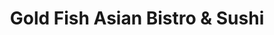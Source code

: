 ---
layout: place
title: "Gold Fish Asian Bistro & Sushi"
permalink: /utah/herriman/gold-fish-asian-bistro-sushi.html
stateAbbr: UT
stateName: Utah
cityName: Herriman
place_id: ChIJY9VZqzWFUocRCUNVS9AGd4I
photos:
  - name: >-
      places/ChIJY9VZqzWFUocRCUNVS9AGd4I/photos/AeeoHcKH6rAorS5r5PfUsw9pdMZoAoUdAmsFKcZHS7PAjH-QCBanho6BRHlkGVGyAAdx0jmfZ5Ltau9Hig4IvfohSrBIPrpEpBH5yRBC7Pgq3tzPBIbNFrrrU-H3qTcQsGGQUgs5I-4Px5slTxsq16abmVx8r2yWQlRdQHKv6YjGWH9-AIvXXDYLFZYkKJ8EfTiShkPd_mA9J6Hf-9vHzkWVKAE-zf6RYkknVn8NCwNOh92jPZjHlDduvjJ5zogRN3VAcw1D-s7gMOmoKMpepS746pxPK4GoGqSjawbENGCtbIu29A
    widthPx: 634
    heightPx: 770
    authorAttributions:
      - displayName: Gold Fish Asian Bistro & Sushi
        uri: https://maps.google.com/maps/contrib/106262135602247875583
        photoUri: >-
          https://lh3.googleusercontent.com/a-/ALV-UjUZ6nUO8qxKTPJbH7jvP9bqFjROeg7Rq-R3RQWo7lCcWtvPu4A=s100-p-k-no-mo
    flagContentUri: >-
      https://www.google.com/local/imagery/report/?cb_client=maps_api_places.places_api&image_key=!1e10!2sAF1QipMC-Xrx--cggpRLVe7FklMNBepb-MMjsY_SUVGL&hl=en-US
    googleMapsUri: >-
      https://www.google.com/maps/place//data=!3m4!1e2!3m2!1sAF1QipMC-Xrx--cggpRLVe7FklMNBepb-MMjsY_SUVGL!2e10!4m2!3m1!1s0x87528535ab59d563:0x827706d04b554309
  - name: >-
      places/ChIJY9VZqzWFUocRCUNVS9AGd4I/photos/AeeoHcJbmi36gMkVFCVzGcHJT4dol7HIi88yuTL3z5B320QG-WZRKxA7SHOX3N33EnSn8P52qfLmqbabgqpYMO_dedHcN00Z-ErczG3Epr85XHmtIMRyIyMFZXWjFNstEHcbbwXQRYTOAsvSfprKmGWnTrxMpKeAAYVIrNzh5AUVE9pzYeybAsy9Gp0wIEbr7FrJFUtEYLJ7UciH01d1yhstu4bTvp8G95v40fnVz-rZcI1vw5SZhohi7c6STEq3hwyYGk17NAGXnOgPPTisth5YCkl6AMgd85wLl0qXCuZRRsg_Rw
    widthPx: 1200
    heightPx: 800
    authorAttributions:
      - displayName: Gold Fish Asian Bistro & Sushi
        uri: https://maps.google.com/maps/contrib/106262135602247875583
        photoUri: >-
          https://lh3.googleusercontent.com/a-/ALV-UjUZ6nUO8qxKTPJbH7jvP9bqFjROeg7Rq-R3RQWo7lCcWtvPu4A=s100-p-k-no-mo
    flagContentUri: >-
      https://www.google.com/local/imagery/report/?cb_client=maps_api_places.places_api&image_key=!1e10!2sAF1QipNi6cy6ch3C21hrYCDW_dHYIeoALz7_T3JFbsNb&hl=en-US
    googleMapsUri: >-
      https://www.google.com/maps/place//data=!3m4!1e2!3m2!1sAF1QipNi6cy6ch3C21hrYCDW_dHYIeoALz7_T3JFbsNb!2e10!4m2!3m1!1s0x87528535ab59d563:0x827706d04b554309
  - name: >-
      places/ChIJY9VZqzWFUocRCUNVS9AGd4I/photos/AeeoHcI7JeY4C2Xbg1maFzsKveRdqwgsDa3JWtO_Z8zBfNFrFdIprCoAdta005-F6brdo2CsKucReqYMWBAigSBzX8ycXsX2yKZza7QUVqMJWAbQOHLROG6uI2Sr9loBk_z1TPXfj6iVmCX8gSRNREMw7qlI_Ikq9RWkBVdmnSvfH4FFcScyTCRURvyCN7isZoKBiPcOrvnPrDY0qt5eRyUJrdrsMAljKBBmiF83ERabHA334dnP2PWhJd-IMp-gwhkLkaKF7W5YHSQYWxFiB3wg4_4q9XxvV2KYYThQ_s4IVPV_TtRvUaqN1VsmcbvCV2y194R-Sa3ZSU8rTsIbCfcssMf0LQTMZCKX11-wE7076KYN4IcCPU5KV4JmY4Sm28ycUlzJw10ifHP8PIWbHvLDKBTeU5S0KZX1aYEOHOhok8n2sAC4
    widthPx: 3759
    heightPx: 2054
    authorAttributions:
      - displayName: Befu Woodruff
        uri: https://maps.google.com/maps/contrib/111218090604091952905
        photoUri: >-
          https://lh3.googleusercontent.com/a-/ALV-UjUcbrH4wm8DjioFLWY_-if9yo3SoiXlt9upRIb3wyJwHOwDL6hN3g=s100-p-k-no-mo
    flagContentUri: >-
      https://www.google.com/local/imagery/report/?cb_client=maps_api_places.places_api&image_key=!1e10!2sCIHM0ogKEICAgIDe-KHw1QE&hl=en-US
    googleMapsUri: >-
      https://www.google.com/maps/place//data=!3m4!1e2!3m2!1sCIHM0ogKEICAgIDe-KHw1QE!2e10!4m2!3m1!1s0x87528535ab59d563:0x827706d04b554309
  - name: >-
      places/ChIJY9VZqzWFUocRCUNVS9AGd4I/photos/AeeoHcJ_UiIS_0z8bXQTJPwtxkUuqU4LRI1OLpEWRAX99A43SOBSEndmfZnhMn1Npf_pnl9YcjPXzOetcS-dUkPoNijzWRpF_Val7mVPbG9XLhWBD5ecxmLUbQM0SsC9NI5uDdmbkP6qw38GaAwR0phVg3fylEA8u8KLu52hzPbhd54tz7LEYstOy5hKSpYg8Abh7urEgaS8kdwisgp1-Xf0pHg67KDp7vnBPypNmqA9EsZKb_dimal_LGG5JCk69afaIUgnkTAQDpOKGOt91qGuOedFSTj0HRgOvHTMvh_48-RDDWhVGothd3K3PRcQoXnvtEVV5a9lN-_2q4m6yN2JhFrBDsYbthwMMuRcmhZUkZMI9njSfRQ79p7impClZq6xkTfQCMaFjsS7XFsNmrPFl_I8K4nJHXQrY2ge6dICnO0
    widthPx: 4032
    heightPx: 3024
    authorAttributions:
      - displayName: Jason He
        uri: https://maps.google.com/maps/contrib/108225145751591736559
        photoUri: >-
          https://lh3.googleusercontent.com/a/ACg8ocJxp7BfixO2rfkz0kAIZQHVWhIiHoFoVf-3jgwv3aw36qmS6g=s100-p-k-no-mo
    flagContentUri: >-
      https://www.google.com/local/imagery/report/?cb_client=maps_api_places.places_api&image_key=!1e10!2sCIHM0ogKEICAgICxpM6wYg&hl=en-US
    googleMapsUri: >-
      https://www.google.com/maps/place//data=!3m4!1e2!3m2!1sCIHM0ogKEICAgICxpM6wYg!2e10!4m2!3m1!1s0x87528535ab59d563:0x827706d04b554309
  - name: >-
      places/ChIJY9VZqzWFUocRCUNVS9AGd4I/photos/AeeoHcLCTPws7SJPbxIjJ3r6wOIdXpd4DS27xvua2ki3CroFgnt1BvpJFw9LzAEW-DgjcjHVOvbO4sbIhPluANeiEoZ_N84Ysc1M9wobVh_2WRFrMRBMj7GK4LxApUZ2DMpbcOHhR5SWplUOlscRUuAa1oDKxNRsZat7yBfnTRHWqio-PcDdBsutR_Dc-waLJGBOpX29PwAStCymbWWHYWpwGR3nnvblcFaqWoJDuI5D34STuH_BqWKbqjAfvOuhjH5Syq1cfxW4LtY-B5wl680ZkBxniLvh1svthCvYAwX1LNOCUM-58RsNRDrWu7fFt5RERJDdoLrXgVn-OmxRKHISBwf5Y-6MkEceJuhvaq5R3SyiUwbNbOIvNgUEBS1jcnGsbZO51V-kpA5-xqC3u49Y6JZ0JnHyb80JcagF5zLCRxNNJwhk
    widthPx: 4032
    heightPx: 3024
    authorAttributions:
      - displayName: Lena Koop
        uri: https://maps.google.com/maps/contrib/117831513190607972248
        photoUri: >-
          https://lh3.googleusercontent.com/a-/ALV-UjW2iaRAqsDfmCXTxQvx1JpBtzImrfB1T0p-mZWSaDPQV2LoQetkvQ=s100-p-k-no-mo
    flagContentUri: >-
      https://www.google.com/local/imagery/report/?cb_client=maps_api_places.places_api&image_key=!1e10!2sCIHM0ogKEICAgMCArqW3qgE&hl=en-US
    googleMapsUri: >-
      https://www.google.com/maps/place//data=!3m4!1e2!3m2!1sCIHM0ogKEICAgMCArqW3qgE!2e10!4m2!3m1!1s0x87528535ab59d563:0x827706d04b554309
  - name: >-
      places/ChIJY9VZqzWFUocRCUNVS9AGd4I/photos/AeeoHcK_tzXsx5fgvGwS9G9ltFyEwGpBTab6wCZGyiOdhAsUtPgbB4pZG5YF7zSGzfyO9Y6gDw1hRcH8EQbztZMThR9mER2WSESl6CQLMltK5Ak5Kr8uWFf-QP8Yxj2v9ZA34oYLELT_W56bjwjbS43ZaP-Ke_p6uZ2ufpKKbiutQpp-R9ze9lVoZONXATxuAGPeKQAwvLGzEhwOr0-erqhZGELs-_JTNEXUPYwh2AaNxxv_zIkiTp2sSMRRzqY1LbSY1E-jh1oQa7dIpBPMU5xcUHoxXoEAZd-USNZvhp7vIfa4h1o4rmZRnLNLhx8NhFcfP3xM80VcMf-Gf9S3PbpdFFcgV8qDTY8OzAM36TT2vbLBkfYLzg9rP2fNCpLQPB7KVs3lwViXOD2vwlPnOiyr1lvdehu3SWVlkSG2XHzVdjnhFw
    widthPx: 4032
    heightPx: 3024
    authorAttributions:
      - displayName: Jason He
        uri: https://maps.google.com/maps/contrib/108225145751591736559
        photoUri: >-
          https://lh3.googleusercontent.com/a/ACg8ocJxp7BfixO2rfkz0kAIZQHVWhIiHoFoVf-3jgwv3aw36qmS6g=s100-p-k-no-mo
    flagContentUri: >-
      https://www.google.com/local/imagery/report/?cb_client=maps_api_places.places_api&image_key=!1e10!2sCIHM0ogKEICAgICxpM6wEg&hl=en-US
    googleMapsUri: >-
      https://www.google.com/maps/place//data=!3m4!1e2!3m2!1sCIHM0ogKEICAgICxpM6wEg!2e10!4m2!3m1!1s0x87528535ab59d563:0x827706d04b554309
  - name: >-
      places/ChIJY9VZqzWFUocRCUNVS9AGd4I/photos/AeeoHcJUJGbHEfIm186Ej23OfJznlv4kJjKwsUp4OG2HHje-ABKFdIOdA_sfKewfNmY7zKzw3_Lsk2I3fUHrmAf78hYDS_TNpULH4HjGGzFfIbjycrtWwb4AD_Jaby8wqtdhHWgvbAA-La2Tr4jyjw2IMK_FR7Y5drQ4Hi5qOTeLGsYy95JR9VBzD_j7L4x2_oDJPiMe_kmXhUoOdF_gbWMnh-OXpxiJRpTzSWNuMhZ7VGzXfG-cLkhO5MXxquGqPd5c64cbe-vzEMC_dzjx-LlrxQb-RsEqpnIjZZNlN6O5fG-4zA
    widthPx: 4032
    heightPx: 3024
    authorAttributions:
      - displayName: Gold Fish Asian Bistro & Sushi
        uri: https://maps.google.com/maps/contrib/106262135602247875583
        photoUri: >-
          https://lh3.googleusercontent.com/a-/ALV-UjUZ6nUO8qxKTPJbH7jvP9bqFjROeg7Rq-R3RQWo7lCcWtvPu4A=s100-p-k-no-mo
    flagContentUri: >-
      https://www.google.com/local/imagery/report/?cb_client=maps_api_places.places_api&image_key=!1e10!2sAF1QipPhROKVjT4h2uoQEQXQlM5P25TmseJQTzNld4Xb&hl=en-US
    googleMapsUri: >-
      https://www.google.com/maps/place//data=!3m4!1e2!3m2!1sAF1QipPhROKVjT4h2uoQEQXQlM5P25TmseJQTzNld4Xb!2e10!4m2!3m1!1s0x87528535ab59d563:0x827706d04b554309
  - name: >-
      places/ChIJY9VZqzWFUocRCUNVS9AGd4I/photos/AeeoHcIc2ioYQk9w_EJ10KB9T7F64gJ7sCPwy7WLfK8q8IuH4xZaU99arRctLDodZ1MWDOr-wsYkGF7uwlC4hwCsPH7UZ-iw3VKVG_prBhqTk9dvLIvjwmvVZcZxvez9_J_ScnlkhQA_XcMphKoUxJ6fOJGZPO38JrxPjayVwTU6UoFQoCde5acfBAvPUjRuWfAdgK7nvuDLi-Vk8YRUgD-SOkGMsfSewPmnJSmFZUriNZhnMWNplfEjV-JoU__N7p1E9MNXT7ALySq0wvCxOQMMC3hHeIfQDUwGnXJyRlYHv6nXINw9P5Ssw-1XyCpMu0yhvRLCQvO7jw5Vy1zwjraST8td-2UeYKc-XK6DzYR-Bi9lzf9j7YLcztJb60YfMI2Xt8SYUw7T0D34ID-XJ_P4eRBLoAk3j-JBrDK2ieTLXxBHySCf
    widthPx: 4032
    heightPx: 3024
    authorAttributions:
      - displayName: Jason He
        uri: https://maps.google.com/maps/contrib/108225145751591736559
        photoUri: >-
          https://lh3.googleusercontent.com/a/ACg8ocJxp7BfixO2rfkz0kAIZQHVWhIiHoFoVf-3jgwv3aw36qmS6g=s100-p-k-no-mo
    flagContentUri: >-
      https://www.google.com/local/imagery/report/?cb_client=maps_api_places.places_api&image_key=!1e10!2sCIHM0ogKEICAgICxpM6w4gE&hl=en-US
    googleMapsUri: >-
      https://www.google.com/maps/place//data=!3m4!1e2!3m2!1sCIHM0ogKEICAgICxpM6w4gE!2e10!4m2!3m1!1s0x87528535ab59d563:0x827706d04b554309
  - name: >-
      places/ChIJY9VZqzWFUocRCUNVS9AGd4I/photos/AeeoHcIf8MxswIa1NRHZzG_BQnBeIutLDO43X4GQOWzctx7umAV8BmEsZdKvNVE8n4Yhl44ZsYBX108PEvV2tREbyK_FDmv-M2JBjQEA93xm6dary6r7WamZI_1a2KAK6bKggKNb_Vm86JpvK1Hoz-CLjP_49toTX2Bh6gipQyMqdLc-BKplHw-JumAY22kSh4JXfbAavjNIuiNtWOTjS6ITWf95Q4C9PwEJkTyPQZsMhZ7zievscy5tQ0I7Odu9_hfwTMsU3KULTbJmpCCJv9LE-M7njbunB4NNyprRwTkvIxxr4g
    widthPx: 4800
    heightPx: 4723
    authorAttributions:
      - displayName: Gold Fish Asian Bistro & Sushi
        uri: https://maps.google.com/maps/contrib/106262135602247875583
        photoUri: >-
          https://lh3.googleusercontent.com/a-/ALV-UjUZ6nUO8qxKTPJbH7jvP9bqFjROeg7Rq-R3RQWo7lCcWtvPu4A=s100-p-k-no-mo
    flagContentUri: >-
      https://www.google.com/local/imagery/report/?cb_client=maps_api_places.places_api&image_key=!1e10!2sAF1QipMX79H2MFcfe7s0MQOeV1fqzMpuyt1kUOtVm7pJ&hl=en-US
    googleMapsUri: >-
      https://www.google.com/maps/place//data=!3m4!1e2!3m2!1sAF1QipMX79H2MFcfe7s0MQOeV1fqzMpuyt1kUOtVm7pJ!2e10!4m2!3m1!1s0x87528535ab59d563:0x827706d04b554309
  - name: >-
      places/ChIJY9VZqzWFUocRCUNVS9AGd4I/photos/AeeoHcKvJSbmxmf_eRaTDoIcM1mHF5xClJPzMfGZxKcpjPA8Tl5nuCB6C6NdC-xPBbDk0ZVjR3yssjliOLm723H5EQzcOjijbCCDPpdzluNbIXrdMXakmibiY8eXyFzwGf4Tk82S4lMWzEcym7XYs9jsb37fb3Q6jBIeRoQSVyjTyoINysmm6zhpA6-BSJgtx5F5WPvxGt2NZPIGRuNMon9e8Xy8GDN9p_hlv8V6JtkLcNjfoiR0rkYoiIi6px5qsf2wLNx48RXQRH0y3grAtPrEDODgQkn0mnKfVZLoXFmfN2ynr0F9dYpEDb1nYmSjkv-QXzt8mIxpKMJ9alJQqwhEgLbrOsC_pB1_-12zeerlVdWAaxgoGzbRNWAY7Skp2q5-43BZdNae1CcYvEwVIJRVUTUpqHmz_s7frIdL7kHzoPSoZA
    widthPx: 3434
    heightPx: 2254
    authorAttributions:
      - displayName: Leilanie Chilado
        uri: https://maps.google.com/maps/contrib/107184841410204462813
        photoUri: >-
          https://lh3.googleusercontent.com/a-/ALV-UjU3_Gq3hHgU6tpnBF8CTCv9LMI7lvvzHws85hFvL26qiRJyIWHc=s100-p-k-no-mo
    flagContentUri: >-
      https://www.google.com/local/imagery/report/?cb_client=maps_api_places.places_api&image_key=!1e10!2sCIHM0ogKEICAgICL_InXTA&hl=en-US
    googleMapsUri: >-
      https://www.google.com/maps/place//data=!3m4!1e2!3m2!1sCIHM0ogKEICAgICL_InXTA!2e10!4m2!3m1!1s0x87528535ab59d563:0x827706d04b554309
address: 5514 13400 S, Herriman, UT 84096, USA
street: 5514 13400 S
city: Herriman
state: UT
zip: '84096'
country: USA
neighborhood: null
latitude: '40.509133'
longitude: '-112.022370'
accessibility_options:
  wheelchairAccessibleParking: true
  wheelchairAccessibleEntrance: true
  wheelchairAccessibleRestroom: true
  wheelchairAccessibleSeating: true
business_status: OPERATIONAL
name: Gold Fish Asian Bistro & Sushi
google_maps_links:
  directionsUri: >-
    https://www.google.com/maps/dir//''/data=!4m7!4m6!1m1!4e2!1m2!1m1!1s0x87528535ab59d563:0x827706d04b554309!3e0
  placeUri: https://maps.google.com/?cid=9400990238846042889
  writeAReviewUri: >-
    https://www.google.com/maps/place//data=!4m3!3m2!1s0x87528535ab59d563:0x827706d04b554309!12e1
  reviewsUri: >-
    https://www.google.com/maps/place//data=!4m4!3m3!1s0x87528535ab59d563:0x827706d04b554309!9m1!1b1
  photosUri: >-
    https://www.google.com/maps/place//data=!4m3!3m2!1s0x87528535ab59d563:0x827706d04b554309!10e5
primary_type: Asian Restaurant
opening_hours:
  regular: null
  current: null
secondary_opening_hours:
  regular:
    weekdayDescriptions: null
    type: null
  current:
    weekdayDescriptions: null
    type: null
phone: (801) 260-3500
price_level: PRICE_LEVEL_INEXPENSIVE
price_range: $10 &ndash; $20
rating: '4.4'
rating_count: 325
website: https://goldfishasianbistro.com/
description: null
reviews: null
parking_options: null
payment_options: null
allow_dogs: null
curbside_pickup: null
delivery: null
dine_in: null
good_for_children: null
good_for_groups: null
good_for_sports: null
live_music: null
menu_for_children: null
outdoor_seating: null
reservable: null
restroom: null
serves_beer: null
serves_breakfast: null
serves_brunch: null
serves_cocktails: null
serves_coffee: null
serves_dinner: null
serves_dessert: null
serves_lunch: null
serves_vegetarian_food: null
serves_wine: null
takeout: null

---